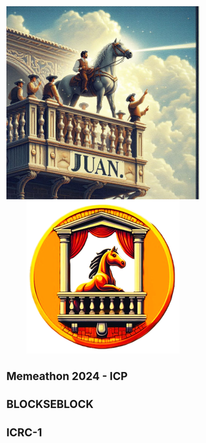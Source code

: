 <div align="center">
<img src="Juan_cover.jpeg" width="700">
</div>
<div align="center">
<img src="LOGO.png" width="400">
</div>

# Memeathon 2024 - ICP
# BLOCKSEBLOCK
# ICRC-1
